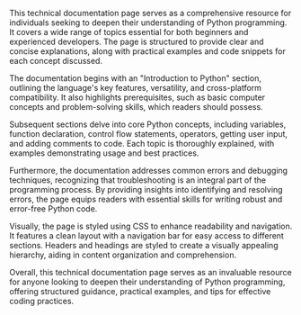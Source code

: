 This technical documentation page serves as a comprehensive resource for individuals seeking to deepen their understanding of Python programming. It covers a wide range of topics essential for both beginners and experienced developers. The page is structured to provide clear and concise explanations, along with practical examples and code snippets for each concept discussed.

The documentation begins with an "Introduction to Python" section, outlining the language's key features, versatility, and cross-platform compatibility. It also highlights prerequisites, such as basic computer concepts and problem-solving skills, which readers should possess.

Subsequent sections delve into core Python concepts, including variables, function declaration, control flow statements, operators, getting user input, and adding comments to code. Each topic is thoroughly explained, with examples demonstrating usage and best practices.

Furthermore, the documentation addresses common errors and debugging techniques, recognizing that troubleshooting is an integral part of the programming process. By providing insights into identifying and resolving errors, the page equips readers with essential skills for writing robust and error-free Python code.

Visually, the page is styled using CSS to enhance readability and navigation. It features a clean layout with a navigation bar for easy access to different sections. Headers and headings are styled to create a visually appealing hierarchy, aiding in content organization and comprehension.

Overall, this technical documentation page serves as an invaluable resource for anyone looking to deepen their understanding of Python programming, offering structured guidance, practical examples, and tips for effective coding practices.

